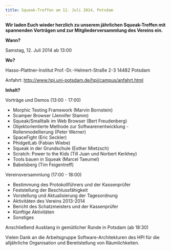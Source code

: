 ```yaml
---
title: Squeak-Treffen am 12. Juli 2014, Potsdam
---
```

**Wir laden Euch wieder herzlich zu unserem jährlichen Squeak-Treffen mit
spannenden Vorträgen und zur Mitgliederversammlung des Vereins ein.**

**Wann?**

Samstag, 12. Juli 2014 ab 13:00

**Wo?**

Hasso-Plattner-Institut
Prof.-Dr.-Helmert-Straße 2-3
14482 Potsdam

Anfahrt: <http://www.hpi.uni-potsdam.de/hpi/campus/anfahrt.html>

**Inhalt?**  

Vorträge und Demos (13:00 - 17:00)

- Morphic Testing Framework (Marvin Bornstein)
- Scamper Browser (Jennifer Stamm)
- Squeak/Smalltalk im Web Browser (Bert Freudenberg)
- Objektorientierte Methode zur Softwarenentwicklung - Rollenmodellierung (Peter Werner)
- SpaceFight (Eric Seckler)
- PhidgetLab (Fabian Wiebe)
- Squeak in der Grundschule (Esther Mietzsch)
- Scratch: Power to the Kids (Till Juan und Norbert Kerkhey)
- Tools bauen in Squeak (Marcel Taeumel)
- Babelsberg (Tim Feigentreff)

Vereinsversammlung (17:00 - 18:00)

- Bestimmung des Protokollführers und der Kassenprüfer
- Feststellung der Beschlussfähigkeit
- Vorstellung und Aktualisierung der Tagesordnung
- Aktivitäten des Vereins 2013-2014
- Bericht des Schatzmeisters und der Kassenprüfer
- Künftige Aktivitäten
- Sonstiges

Anschließend Ausklang in gemütlicher Runde in Potsdam (ab 18:30)

Vielen Dank an die Arbeitsgruppe Software-Architekturen des HPI 
für die alljährliche Organisation und Bereitstellung von Räumlichkeiten.
